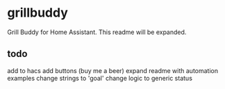 # grillbuddy
Grill Buddy for Home Assistant. This readme will be expanded.

## todo
add to hacs
add buttons (buy me a beer)
expand readme with automation examples
change strings to 'goal'
change logic to generic status
